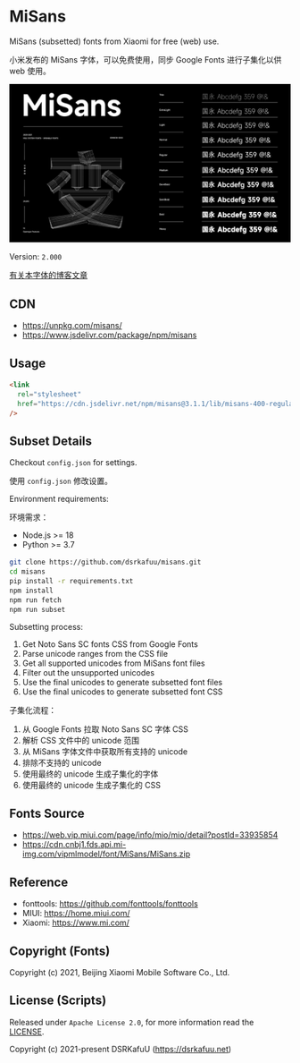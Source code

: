 # MiSans

MiSans (subsetted) fonts from Xiaomi for free (web) use.

小米发布的 MiSans 字体，可以免费使用，同步 Google Fonts 进行子集化以供 web 使用。

![Fonts Preview](https://raw.githubusercontent.com/dsrkafuu/misans/main/preview.png)

Version: `2.000`

[有关本字体的博客文章](https://blog.dsrkafuu.net/post/2022/google-fonts-subsetting/)

## CDN

- https://unpkg.com/misans/
- https://www.jsdelivr.com/package/npm/misans

## Usage

```html
<link
  rel="stylesheet"
  href="https://cdn.jsdelivr.net/npm/misans@3.1.1/lib/misans-400-regular.min.css"
/>
```

## Subset Details

Checkout `config.json` for settings.

使用 `config.json` 修改设置。

Environment requirements:

环境需求：

- Node.js >= 18
- Python >= 3.7

```bash
git clone https://github.com/dsrkafuu/misans.git
cd misans
pip install -r requirements.txt
npm install
npm run fetch
npm run subset
```

Subsetting process:

1. Get Noto Sans SC fonts CSS from Google Fonts
2. Parse unicode ranges from the CSS file
3. Get all supported unicodes from MiSans font files
4. Filter out the unsupported unicodes
5. Use the final unicodes to generate subsetted font files
6. Use the final unicodes to generate subsetted font CSS

子集化流程：

1. 从 Google Fonts 拉取 Noto Sans SC 字体 CSS
2. 解析 CSS 文件中的 unicode 范围
3. 从 MiSans 字体文件中获取所有支持的 unicode
4. 排除不支持的 unicode
5. 使用最终的 unicode 生成子集化的字体
6. 使用最终的 unicode 生成子集化的 CSS

## Fonts Source

- https://web.vip.miui.com/page/info/mio/mio/detail?postId=33935854
- https://cdn.cnbj1.fds.api.mi-img.com/vipmlmodel/font/MiSans/MiSans.zip

## Reference

- fonttools: https://github.com/fonttools/fonttools
- MIUI: https://home.miui.com/
- Xiaomi: https://www.mi.com/

## Copyright (Fonts)

Copyright (c) 2021, Beijing Xiaomi Mobile Software Co., Ltd.

## License (Scripts)

Released under `Apache License 2.0`, for more information read the [LICENSE](https://github.com/dsrkafuu/misans/blob/main/LICENSE).

Copyright (c) 2021-present DSRKafuU (<https://dsrkafuu.net>)
